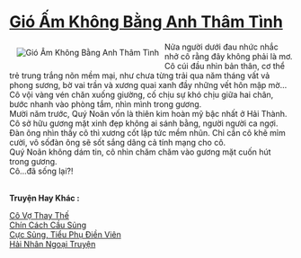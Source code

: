 <a href="https://utruyen.com/gio-am-khong-bang-anh-tham-tinh/22539/" title="Gió Ấm Không Bằng Anh Thâm Tình"><h1>Gió Ấm Không Bằng Anh Thâm Tình</h1></a><div style="display:table"><img align="right" style="float: left; padding: 10px;" src="https://utruyen.com/images/story/200x260/gio-am-khong-bang-anh-tham-tinh.jpg" alt="Gió Ấm Không Bằng Anh Thâm Tình">Nửa người dưới đau nhức nhắc nhở cô rằng đây không phải là mơ. Cô cúi đầu nhìn bản thân, cơ thể trẻ trung trắng nõn mềm mại, như chưa từng trải qua năm tháng vất vả phong sương, bờ vai trần và xương quai xanh đầy những vết hôn mập mờ…<br/>Cô vội vàng vén chăn xuống giường, cố chịu sự khó chịu giữa hai chân, bước nhanh vào phòng tắm, nhìn mình trong gương.<br/>Mười năm trước, Quý Noãn vốn là thiên kim hoàn mỹ bậc nhất ở Hải Thành. Cô sở hữu gương mặt xinh đẹp không ai sánh bằng, người người ca ngợi. Đàn ông nhìn thấy cô thì xương cốt lập tức mềm nhũn. Chỉ cần cô khẽ mỉm cười, vô sốđàn ông sẽ sốt sắng dâng cả tính mạng cho cô.<br/>Quý Noãn không dám tin, cô nhìn chăm chăm vào gương mặt cuốn hút trong gương.<br/>Cô…đã sống lại?!</div><p><br><b>Truyện Hay Khác :</b></p><a href="https://utruyen.com/co-vo-thay-the/19243/" alt="Cô Vợ Thay Thế">Cô Vợ Thay Thế</a><br/><a href="https://github.com/quanluxury/ngontinh_sac/tree/master/truyenhay/21847/" alt="Chín Cách Cầu Sủng">Chín Cách Cầu Sủng</a><br/><a href="https://github.com/mlquan/truyenhay/tree/master/truyenhay/17257/" alt="Cực Sủng, Tiểu Phụ Điền Viên">Cực Sủng, Tiểu Phụ Điền Viên</a><br/><a href="https://github.com/quanluxury/ngontinh_sac/tree/master/truyenhay/22439/" alt="Hải Nhân Ngoại Truyện">Hải Nhân Ngoại Truyện</a><br/>